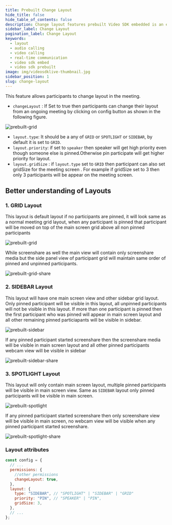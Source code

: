 ```yaml
---
title: Prebuilt Change Layout
hide_title: false
hide_table_of_contents: false
description: Change layout features prebuilt Video SDK embedded is an easy-to-use video calling API. Video SDK Prebuilt makes it easy for developers to add video calls 10 in minutes to any website or app.
sidebar_label: Change Layout
pagination_label: Change Layout
keywords:
  - layout
  - audio calling
  - video calling
  - real-time communication
  - video sdk embed
  - video sdk prebuilt
image: img/videosdklive-thumbnail.jpg
sidebar_position: 1
slug: change-layout
---
```


This feature allows participants to change layout in the meeting.

- `changeLayout` : If Set to true then participants can change their layout from an ongoing meeting by clicking on config button as shown in the following figure.

![prebuilt-grid](/img/prebuilt/configuration.png)

- `layout.type`: It should be a any of `GRID` or `SPOTLIGHT` or `SIDEBAR`, by default it is set to `GRID`.
- `layout.priority`: if set to `speaker` then speaker will get high priority even though someone else is pinned.Otherwise pin participate will get higher priority for layout.
- `layout.gridSize` : if `layout.type` set to `GRID` then participant can also set gridSize for the meeting screen . For example if gridSize set to 3 then only 3 participants will be appear on the meeting screen.

## Better understanding of Layouts

### 1. GRID Layout

This layout is default layout if no participants are pinned, it will look same as a normal meeting grid layout, when any participant is pinned that participant will be moved on top of the main screen grid above all non pinned participants

![prebuilt-grid](/img/prebuilt/prebuilt-grid.png)

While screenshare as well the main view will contain only screenshare media but the side panel view of participant grid will maintain same order of pinned and unpinned participants.

![prebuilt-grid-share](/img/prebuilt/prebuilt-grid-share.png)

### 2. SIDEBAR Layout

This layout will have one main screen view and other sidebar grid layout. Only pinned participant will be visible in this layout, all unpinned participants will not be visible in this layout. If more than one participant is pinned then the first participant who was pinned will appear in main screen layout and all other remaining pinned particiapants will be visible in sidebar.

![prebuilt-sidebar](/img/prebuilt/prebuilt-sidebar.png)

If any pinned participant started screenshare then the screenshare media will be visible in main screen layout and all other pinned participants webcam view will be visible in sidebar

![prebuilt-sidebar-share](/img/prebuilt/prebuilt-sidebar-share.png)

### 3. SPOTLIGHT Layout

This layout will only contain main screen layout, multiple pinned participants will be visible in main screen view. Same as `SIDEBAR` layout only pinned participants will be visible in main screen.

![prebuilt-spotlight](/img/prebuilt/prebuilt-spotlight.png)

If any pinned participant started screenshare then only screenshare view will be visible in main screen, no webcam view will be visible when any pinned participant started screenshare.

![prebuilt-spotlight-share](/img/prebuilt/prebuilt-spotlight-share.png)

### Layout attributes

```js title="index.html"
const config = {
  // ...
  permissions: {
    //other permissions
    changeLayout: true,
  },
  layout: {
    type: "SIDEBAR", // "SPOTLIGHT" | "SIDEBAR" | "GRID"
    priority: "PIN", // "SPEAKER" | "PIN",
    gridSize: 3,
  },
  // ...
};
```

